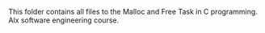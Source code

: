 This folder contains all files to the Malloc and Free Task in C programming.
Alx software engineering course.
